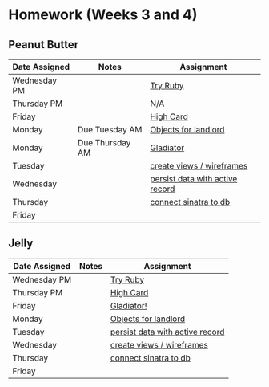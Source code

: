 # Homework (Weeks 3 and 4)

## Peanut Butter
| Date Assigned | Notes                          | Assignment |
|---------------|--------------------------------|------------|
| Wednesday PM  |                                | [Try Ruby](https://github.com/ga-dc/try-ruby) |
| Thursday PM   |                                | N/A |
| Friday        |                                | [High Card](https://github.com/ga-dc/high_card) |
| Monday        | Due Tuesday AM                 | [Objects for landlord](https://github.com/ga-dc/landlord-1) |
| Monday        | Due Thursday AM                | [Gladiator](https://github.com/ga-dc/gladiator) |
| Tuesday       |                                | [create views / wireframes](https://github.com/ga-dc/landlord-3) |
| Wednesday     |                                | [persist data with active record](https://github.com/ga-dc/landlord-2) |
| Thursday      |                                | [connect sinatra to db](https://github.com/ga-dc/landlord-4) |
| Friday        |                                |            |

## Jelly
| Date Assigned | Notes                          | Assignment |
|---------------|--------------------------------|------------|
| Wednesday PM  |                                | [Try Ruby](https://github.com/ga-dc/try-ruby) |
| Thursday PM   |                                | [High Card](https://github.com/ga-dc/high_card) |
| Friday        |                                | [Gladiator!](https://github.com/ga-dc/gladiator) |
| Monday        |                                | [Objects for landlord](https://github.com/ga-dc/landlord-1) |
| Tuesday       |                                | [persist data with active record](https://github.com/ga-dc/landlord-2) |
| Wednesday     |                                | [create views / wireframes](https://github.com/ga-dc/landlord-3) |
| Thursday      |                                | [connect sinatra to db](https://github.com/ga-dc/landlord-4) |
| Friday        |                                |            |
